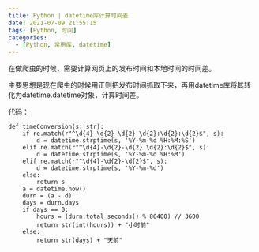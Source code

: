 ```yaml
---
title: Python | datetime库计算时间差
date: 2021-07-09 21:55:15
tags: [Python, 时间]
categories: 
  - [Python, 常用库, datetime]
---
```


在做爬虫的时候，需要计算网页上的发布时间和本地时间的时间差。

<!-- more -->

主要思想是现在爬虫的时候用正则把发布时间抓取下来，再用datetime库将其转化为datetime.datetime对象，计算时间差。

代码：
```
def timeConversion(s: str):
    if re.match(r"^\d{4}-\d{2}-\d{2} \d{2}:\d{2}:\d{2}$", s):
        d = datetime.strptime(s, '%Y-%m-%d %H:%M:%S')
    elif re.match(r"^\d{4}-\d{2}-\d{2} \d{2}:\d{2}$", s):
        d = datetime.strptime(s, '%Y-%m-%d %H:%M')
    elif re.match(r"^\d{4}-\d{2}-\d{2}$", s):
        d = datetime.strptime(s, '%Y-%m-%d')
    else:
        return s
    a = datetime.now()
    durn = (a - d)
    days = durn.days
    if days == 0:
        hours = (durn.total_seconds() % 86400) // 3600
        return str(int(hours)) + "小时前"
    else:
        return str(days) + "天前"
```